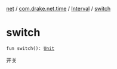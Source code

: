 [net](../../index.md) / [com.drake.net.time](../index.md) / [Interval](index.md) / [switch](./switch.md)

# switch

`fun switch(): `[`Unit`](https://kotlinlang.org/api/latest/jvm/stdlib/kotlin/-unit/index.html)

开关

